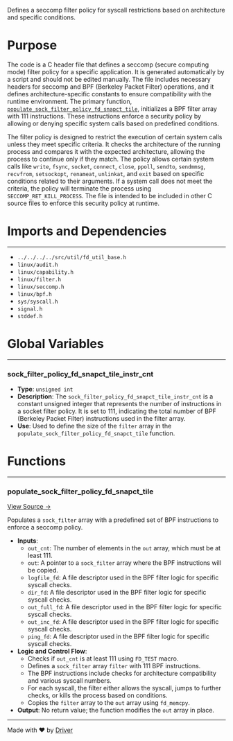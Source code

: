<!--------------------------------------------------------------------------------->
<!-- IMPORTANT: This file is auto-generated by Driver (https://driver.ai). -------->
<!-- Manual edits may be overwritten on future commits. --------------------------->
<!--------------------------------------------------------------------------------->

Defines a seccomp filter policy for syscall restrictions based on architecture and specific conditions.

# Purpose
The code is a C header file that defines a seccomp (secure computing mode) filter policy for a specific application. It is generated automatically by a script and should not be edited manually. The file includes necessary headers for seccomp and BPF (Berkeley Packet Filter) operations, and it defines architecture-specific constants to ensure compatibility with the runtime environment. The primary function, [`populate_sock_filter_policy_fd_snapct_tile`](<#populate_sock_filter_policy_fd_snapct_tile>), initializes a BPF filter array with 111 instructions. These instructions enforce a security policy by allowing or denying specific system calls based on predefined conditions.

The filter policy is designed to restrict the execution of certain system calls unless they meet specific criteria. It checks the architecture of the running process and compares it with the expected architecture, allowing the process to continue only if they match. The policy allows certain system calls like `write`, `fsync`, `socket`, `connect`, `close`, `ppoll`, `sendto`, `sendmmsg`, `recvfrom`, `setsockopt`, `renameat`, `unlinkat`, and `exit` based on specific conditions related to their arguments. If a system call does not meet the criteria, the policy will terminate the process using `SECCOMP_RET_KILL_PROCESS`. The file is intended to be included in other C source files to enforce this security policy at runtime.
# Imports and Dependencies

---
- `../../../../src/util/fd_util_base.h`
- `linux/audit.h`
- `linux/capability.h`
- `linux/filter.h`
- `linux/seccomp.h`
- `linux/bpf.h`
- `sys/syscall.h`
- `signal.h`
- `stddef.h`


# Global Variables

---
### sock\_filter\_policy\_fd\_snapct\_tile\_instr\_cnt
- **Type**: ``unsigned int``
- **Description**: The `sock_filter_policy_fd_snapct_tile_instr_cnt` is a constant unsigned integer that represents the number of instructions in a socket filter policy. It is set to 111, indicating the total number of BPF (Berkeley Packet Filter) instructions used in the filter array.
- **Use**: Used to define the size of the `filter` array in the `populate_sock_filter_policy_fd_snapct_tile` function.


# Functions

---
### populate\_sock\_filter\_policy\_fd\_snapct\_tile<!-- {{#callable:populate_sock_filter_policy_fd_snapct_tile}} -->
[View Source →](<../../../../../../src/discof/restore/generated/fd_snapct_tile_seccomp.h#L26>)

Populates a `sock_filter` array with a predefined set of BPF instructions to enforce a seccomp policy.
- **Inputs**:
    - `out_cnt`: The number of elements in the `out` array, which must be at least 111.
    - `out`: A pointer to a `sock_filter` array where the BPF instructions will be copied.
    - `logfile_fd`: A file descriptor used in the BPF filter logic for specific syscall checks.
    - `dir_fd`: A file descriptor used in the BPF filter logic for specific syscall checks.
    - `out_full_fd`: A file descriptor used in the BPF filter logic for specific syscall checks.
    - `out_inc_fd`: A file descriptor used in the BPF filter logic for specific syscall checks.
    - `ping_fd`: A file descriptor used in the BPF filter logic for specific syscall checks.
- **Logic and Control Flow**:
    - Checks if `out_cnt` is at least 111 using `FD_TEST` macro.
    - Defines a `sock_filter` array `filter` with 111 BPF instructions.
    - The BPF instructions include checks for architecture compatibility and various syscall numbers.
    - For each syscall, the filter either allows the syscall, jumps to further checks, or kills the process based on conditions.
    - Copies the `filter` array to the `out` array using `fd_memcpy`.
- **Output**: No return value; the function modifies the `out` array in place.



---
Made with ❤️ by [Driver](https://www.driver.ai/)